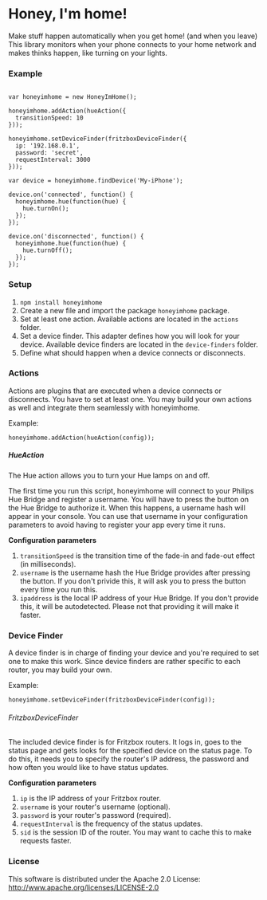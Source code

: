 
Honey, I'm home!
============

Make stuff happen automatically when you get home! (and when you leave)
This library monitors when your phone connects to your home network and makes thinks happen, like turning on your lights.

### Example
```

var honeyimhome = new HoneyImHome();

honeyimhome.addAction(hueAction({
  transitionSpeed: 10
}));

honeyimhome.setDeviceFinder(fritzboxDeviceFinder({
  ip: '192.168.0.1',
  password: 'secret',
  requestInterval: 3000
}));

var device = honeyimhome.findDevice('My-iPhone');

device.on('connected', function() {
  honeyimhome.hue(function(hue) {
    hue.turnOn();
  });
});

device.on('disconnected', function() {
  honeyimhome.hue(function(hue) {
    hue.turnOff();
  });
});

```

### Setup
1. `npm install honeyimhome`
2. Create a new file and import the package `honeyimhome` package.
3. Set at least one action. Available actions are located in the `actions` folder.
4. Set a device finder. This adapter defines how you will look for your device. Available device finders are located in the `device-finders` folder.
5. Define what should happen when a device connects or disconnects.

### Actions
Actions are plugins that are executed when a device connects or disconnects. You have to set at least one. You may build your own actions as well and integrate them seamlessly with honeyimhome.

Example:
```
honeyimhome.addAction(hueAction(config));
```

##### HueAction
The Hue action allows you to turn your Hue lamps on and off.

The first time you run this script, honeyimhome will connect to your Philips Hue Bridge and register a username. You will have to press the button on the Hue Bridge to authorize it. When this happens, a username hash will appear in your console. You can use that username in your configuration parameters to avoid having to register your app every time it runs.

**Configuration parameters**
1. `transitionSpeed` is the transition time of the fade-in and fade-out effect (in milliseconds).
2. `username` is the username hash the Hue Bridge provides after pressing the button. If you don't privide this, it will ask you to press the button every time you run this.
3. `ipaddress` is the local IP address of your Hue Bridge. If you don't provide this, it will be autodetected. Please not that providing it will make it faster.

### Device Finder
A device finder is in charge of finding your device and you're required to set one to make this work. Since device finders are rather specific to each router, you may build your own.

Example:
```
honeyimhome.setDeviceFinder(fritzboxDeviceFinder(config));
```

###### FritzboxDeviceFinder
The included device finder is for Fritzbox routers. It logs in, goes to the status page and gets looks for the specified device on the status page. To do this, it needs you to specify the router's IP address, the password and how often you would like to have status updates.

**Configuration parameters**
1. `ip` is the IP address of your Fritzbox router.
2. `username` is your router's username (optional).
3. `password` is your router's password (required).
4. `requestInterval` is the frequency of the status updates.
5. `sid` is the session ID of the router. You may want to cache this to make requests faster.


### License
This software is distributed under the Apache 2.0 License: http://www.apache.org/licenses/LICENSE-2.0
